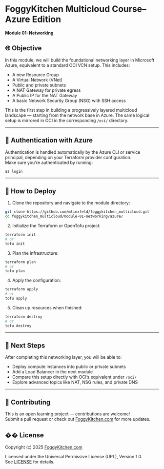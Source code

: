 # FoggyKitchen Multicloud Course– Azure Edition  

**Module 01: Networking**

## 🌐 Objective

In this module, we will build the foundational networking layer in Microsoft Azure, equivalent to a standard OCI VCN setup. This includes:

- A new Resource Group
- A Virtual Network (VNet)
- Public and private subnets
- A NAT Gateway for private egress
- A Public IP for the NAT Gateway
- A basic Network Security Group (NSG) with SSH access

This is the first step in building a progressively layered multicloud landscape — starting from the network base in Azure. The same logical setup is mirrored in OCI in the corresponding `/oci/` directory.

---

## 🔐 Authentication with Azure

Authentication is handled automatically by the Azure CLI or service principal, depending on your Terraform provider configuration.  
Make sure you're authenticated by running:

```bash
az login
```

---

## 🚀 How to Deploy

1. Clone the repository and navigate to the module directory:

```bash
git clone https://github.com/mlinxfeld/foggykitchen_multicloud.git
cd foggykitchen_multicloud/module-01-networking/azure/
```

2. Initialize the Terraform or OpenTofu project:

```bash
terraform init
# or
tofu init
```

3. Plan the infrastructure:

```bash
terraform plan
# or
tofu plan
```

4. Apply the configuration:

```bash
terraform apply
# or
tofu apply
```

5. Clean up resources when finished:

```bash
terraform destroy
# or
tofu destroy
```

---

## 📘 Next Steps

After completing this networking layer, you will be able to:

- Deploy compute instances into public or private subnets
- Add a Load Balancer in the next module
- Compare this setup directly with OCI’s equivalent under `/oci/`
- Explore advanced topics like NAT, NSG rules, and private DNS

---

## 📣 Contributing

This is an open learning project — contributions are welcome!  
Submit a pull request or check out [FoggyKitchen.com](https://foggykitchen.com/) for more updates.

## �� License
Copyright (c) 2025 [FoggyKitchen.com](https://foggykitchen.com/)

Licensed under the Universal Permissive License (UPL), Version 1.0.  
See [LICENSE](../../LICENSE) for details.
